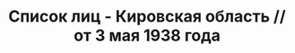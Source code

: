 ---
title: Список лиц - Кировская область // от 3 мая 1938 года
description: РГАСПИ, ф.17, оп.171, дело 416, лист 296
images:
- /disk/pictures/v08/17-171-416-296.jpg
- /disk/pictures/v08/17-171-416-297.jpg
- /disk/pictures/v08/17-171-416-298.jpg
- /disk/pictures/v08/17-171-416-299.jpg
- /disk/pictures/v08/17-171-416-300.jpg
---